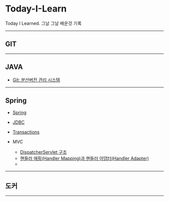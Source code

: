 # Today-I-Learn

Today I Learned. 그날 그날 배운것 기록

---

## GIT

---

## JAVA

- [Git: 분산버전 관리 시스템](https://github.com/2-seulgi/Today-I-Learn/blob/main/git/git.md)

---

## Spring

- [Spring](https://github.com/2-seulgi/Today-I-Learn/blob/main/spring/Spring.md)
- [JDBC](https://github.com/2-seulgi/Today-I-Learn/blob/main/spring/JDBC.md)
- [Transactions](https://github.com/2-seulgi/Today-I-Learn/blob/main/spring/Transactions.md)

- MVC
  - [DispatcherServlet 구조](https://github.com/2-seulgi/Today-I-Learn/blob/main/spring/mvc/DispatcherServlet%20%EA%B5%AC%EC%A1%B0.md)
  - [핸들러 매핑(Handler Mapping)과 핸들러 어댑터(Handler Adapter)](https://github.com/2-seulgi/Today-I-Learn/blob/main/spring/mvc/Handler.md)
  -

---

## 도커

---
